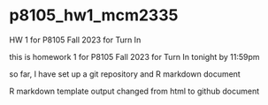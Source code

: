# p8105_hw1_mcm2335
HW 1 for P8105 Fall 2023 for Turn In

this is homework 1 for P8105 Fall 2023 for Turn In tonight by 11:59pm

so far, I have set up a git repository and R markdown document

R markdown template output changed from html to github document